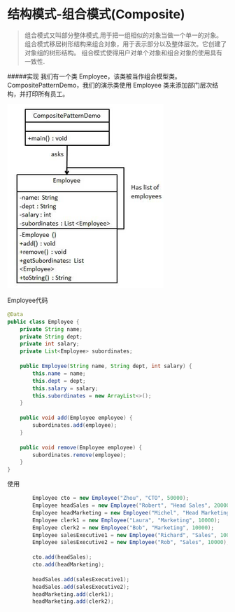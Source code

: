 # 结构模式-组合模式(Composite)
> 组合模式又叫部分整体模式,用于把一组相似的对象当做一个单一的对象。组合模式移居树形结构来组合对象，用于表示部分以及整体层次。它创建了对象组的树形结构。
> 组合模式使得用户对单个对象和组合对象的使用具有一致性.

#####实现
我们有一个类 Employee，该类被当作组合模型类。CompositePatternDemo，我们的演示类使用 Employee 类来添加部门层次结构，并打印所有员工。

![](../../resources/composite.jpg)

Employee代码

```java
@Data
public class Employee {
    private String name;
    private String dept;
    private int salary;
    private List<Employee> subordinates;

    public Employee(String name, String dept, int salary) {
        this.name = name;
        this.dept = dept;
        this.salary = salary;
        this.subordinates = new ArrayList<>();
    }

    public void add(Employee employee) {
        subordinates.add(employee);
    }

    public void remove(Employee employee) {
        subordinates.remove(employee);
    }
}
```
使用
```java
        Employee cto = new Employee("Zhou", "CTO", 50000);
        Employee headSales = new Employee("Robert", "Head Sales", 20000);
        Employee headMarketing = new Employee("Michel", "Head Marketing", 20000);
        Employee clerk1 = new Employee("Laura", "Marketing", 10000);
        Employee clerk2 = new Employee("Bob", "Marketing", 10000);
        Employee salesExecutive1 = new Employee("Richard", "Sales", 10000);
        Employee salesExecutive2 = new Employee("Rob", "Sales", 10000);

        cto.add(headSales);
        cto.add(headMarketing);

        headSales.add(salesExecutive1);
        headSales.add(salesExecutive2);
        headMarketing.add(clerk1);
        headMarketing.add(clerk2);
```
